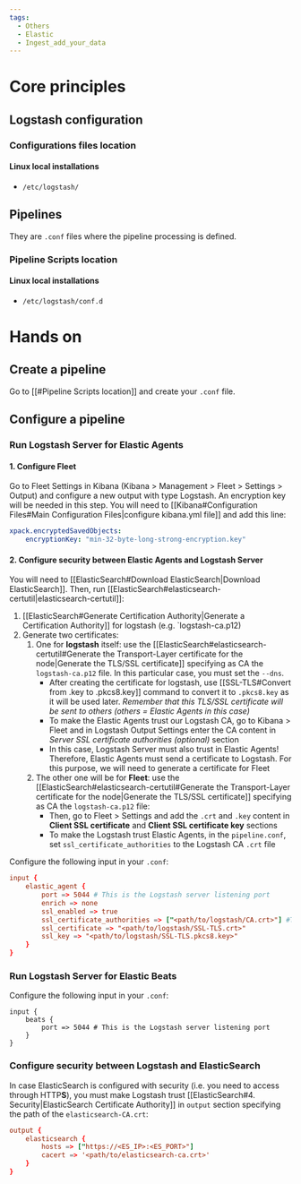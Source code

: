 ```yaml
---
tags:
  - Others
  - Elastic
  - Ingest_add_your_data
---
```

# Core principles
## Logstash configuration
### Configurations files location
#### Linux local installations
- `/etc/logstash/`
## Pipelines
They are `.conf` files where the pipeline processing is defined.
### Pipeline Scripts location
#### Linux local installations
- `/etc/logstash/conf.d`

# Hands on
## Create a pipeline
Go to [[#Pipeline Scripts location]] and create your `.conf` file.
## Configure a pipeline
### Run Logstash Server for Elastic Agents
#### 1. Configure Fleet
Go to Fleet Settings in Kibana (Kibana > Management > Fleet > Settings > Output) and configure a new output with type Logstash.
An encryption key will be needed in this step. You will need to [[Kibana#Configuration Files#Main Configuration Files|configure kibana.yml file]] and add this line:
```kibana.yml
xpack.encryptedSavedObjects:
	encryptionKey: "min-32-byte-long-strong-encryption.key"
```
#### 2. Configure security between Elastic Agents and Logstash Server
You will need to [[ElasticSearch#Download ElasticSearch|Download ElasticSearch]]. Then, run [[ElasticSearch#elasticsearch-certutil|elasticsearch-certutil]]:

1. [[ElasticSearch#Generate Certification Authority|Generate a Certification Authority]] for logstash (e.g. `logstash-ca.p12)
2. Generate two certificates:
	1. One for **logstash** itself: use the [[ElasticSearch#elasticsearch-certutil#Generate the Transport-Layer certificate for the node|Generate the TLS/SSL certificate]] specifying as CA the `logstash-ca.p12` file. In this particular case, you must set the `--dns`.
	   - After creating the certificate for logstash, use [[SSL-TLS#Convert from .key to .pkcs8.key]] command to convert it to `.pkcs8.key` as it will be used later. _Remember that this TLS/SSL certificate will be sent to others (others = Elastic Agents in this case)_
	   - To make the Elastic Agents trust our Logstash CA, go to Kibana > Fleet and in Logstash Output Settings enter the CA content in *Server SSL certificate authorities (optional)* section
	   - In this case, Logstash Server must also trust in Elastic Agents! Therefore, Elastic Agents must send a certificate to Logstash. For this purpose, we will need to generate a certificate for Fleet
	2. The other one will be for **Fleet**: use the [[ElasticSearch#elasticsearch-certutil#Generate the Transport-Layer certificate for the node|Generate the TLS/SSL certificate]] specifying as CA the `logstash-ca.p12` file:
	   - Then, go to Fleet > Settings and add the `.crt` and `.key` content in **Client SSL certificate** and **Client SSL certificate key** sections
	   - To make the Logstash trust Elastic Agents, in the `pipeline.conf`, set `ssl_certificate_authorities` to the Logstash CA `.crt` file

Configure the following input in your `.conf`:
```.conf
input {
	elastic_agent {
		port => 5044 # This is the Logstash server listening port
		enrich => none
		ssl_enabled => true
		ssl_certificate_authorities => ["<path/to/logstash/CA.crt>"] #To trust the 
		ssl_certificate => "<path/to/logstash/SSL-TLS.crt>"
		ssl_key => "<path/to/logstash/SSL-TLS.pkcs8.key>"
	}
}
```
### Run Logstash Server for Elastic Beats
Configure the following input in your `.conf`:
```
input {
	beats {
		port => 5044 # This is the Logstash server listening port
	}
}
```
### Configure security between Logstash and ElasticSearch
In case ElasticSearch is configured with security (i.e. you need to access through HTTP**S**), you must make Logstash trust [[ElasticSearch#4. Security|ElasticSearch Certificate Authority]] in `output` section specifying the path of the `elasticsearch-CA.crt`:
```.conf
output {
	elasticsearch {
		hosts => ["https://<ES_IP>:<ES_PORT>"]
		cacert => '<path/to/elasticsearch-ca.crt>'
	}
}
```